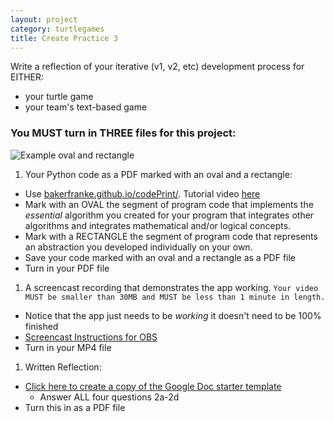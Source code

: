 ```yaml
---
layout: project
category: turtlegames
title: Create Practice 3
---
```

Write a reflection of your iterative (v1, v2, etc) development process for EITHER:
  - your turtle game
  - your team's text-based game

### You MUST turn in THREE files for this project:

![Example oval and rectangle](/apcsp\console\ovalRectangle.PNG)

1. Your Python code as a PDF marked with an oval and a rectangle:
  - Use [bakerfranke.github.io/codePrint/](https://bakerfranke.github.io/codePrint/). Tutorial video [here](https://drive.google.com/file/d/13X1RYJmzUXzpP2r11ysqAUzXLZayJkuD/view)
  - Mark with an OVAL the segment of program code that implements the _essential_ algorithm you created for your program that integrates other algorithms and integrates mathematical and/or logical concepts.
  - Mark with a RECTANGLE the segment of program code that represents an abstraction you developed individually on your own.
  - Save your code marked with an oval and a rectangle as a PDF file
  - Turn in your PDF file

1. A screencast recording that demonstrates the app working. ```Your video MUST be smaller than 30MB and MUST be less than 1 minute in length.```
  - Notice that the app just needs to be _working_ it doesn't need to be 100% finished
  - [Screencast Instructions for OBS](https://bradleycodeu.github.io/apcsp/scrum/screencastobs)
  - Turn in your MP4 file

1. Written Reflection:
  - [Click here to create a copy of the Google Doc starter template](https://docs.google.com/document/d/1AD-HkxG91RmUEMR6urnpoLyJTMJoNswzmolqJBneUh0/copy)
	-	Answer ALL four questions 2a-2d
  - Turn this in as a PDF file
